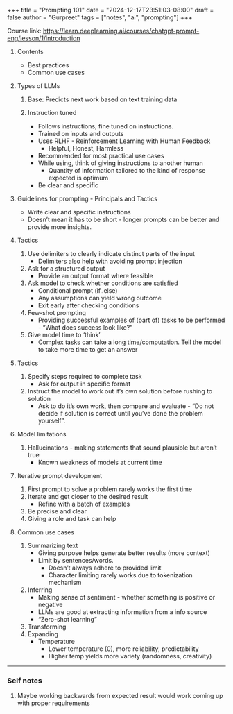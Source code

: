+++
title = "Prompting 101"
date = "2024-12-17T23:51:03-08:00"
draft = false
author = "Gurpreet"
tags = ["notes", "ai", "prompting"]
+++

Course link: https://learn.deeplearning.ai/courses/chatgpt-prompt-eng/lesson/1/introduction

1. Contents
    - Best practices
    - Common use cases

2. Types of LLMs

    1. Base: Predicts next work based on text training data

    2. Instruction tuned
        - Follows instructions; fine tuned on instructions.
        - Trained on inputs and outputs
        - Uses RLHF - Reinforcement Learning with Human Feedback
            - Helpful, Honest, Harmless
        - Recommended for most practical use cases
        - While using, think of giving instructions to another human
            - Quantity of information tailored to the kind of response expected is optimum
        - Be clear and specific

3. Guidelines for prompting - Principals and Tactics
    - Write clear and specific instructions
    - Doesn’t mean it has to be short - longer prompts can be better and provide more insights.

4. Tactics
    1. Use delimiters to clearly indicate distinct parts of the input
        - Delimiters also help with avoiding prompt injection
    2. Ask for a structured output
        - Provide an output format where feasible
    3. Ask model to check whether conditions are satisfied
        - Conditional prompt (if..else)
        - Any assumptions can yield wrong outcome
        - Exit early after checking conditions
    4. Few-shot prompting
        - Providing successful examples of (part of) tasks to be performed - “What does success look like?”
    5. Give model time to ‘think’
        - Complex tasks can take a long time/computation. Tell the model to take more time to get an answer

5. Tactics
    1. Specify steps required to complete task
        - Ask for output in specific format
    2. Instruct the model to work out it’s own solution before rushing to solution
        - Ask to do it’s own work, then compare and evaluate - “Do not decide if solution is correct until you’ve done the problem yourself”.

6. Model limitations
    1. Hallucinations - making statements that sound plausible but aren’t true
        - Known weakness of models at current time

7. Iterative prompt development
    1. First prompt to solve a problem rarely works the first time
    2. Iterate and get closer to the desired result
        - Refine with a batch of examples
    3. Be precise and clear
    4. Giving a role and task can help

8. Common use cases
    1. Summarizing text
        - Giving purpose helps generate better results (more context)
        - Limit by sentences/words.
            - Doesn’t always adhere to provided limit
            - Character limiting rarely works due to tokenization mechanism
    2. Inferring
        - Making sense of sentiment - whether something is positive or negative
        - LLMs are good at extracting information from a info source
        - “Zero-shot learning”
    3. Transforming
    4. Expanding
        - Temperature
            - Lower temperature (0), more reliability, predictability
            - Higher temp yields more variety (randomness, creativity)

-----

### Self notes

   1. Maybe working backwards from expected result would work coming up with proper requirements
